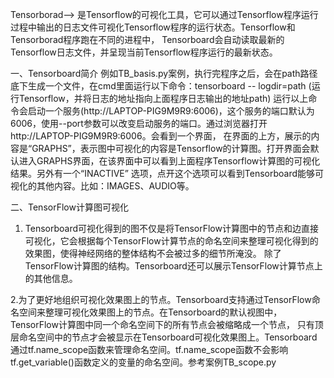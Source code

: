 Tensorborad--> 是Tensorflow的可视化工具，它可以通过Tensorflow程序运行过程中输出的日志文件可视化Tensorflow程序的运行状态。Tensorflow和Tensorborad程序跑在不同的进程中，
               Tensorboard会自动读取最新的Tensorflow日志文件，并呈现当前Tensorflow程序运行的最新状态。

一、Tensorboard简介
例如TB_basis.py案例，执行完程序之后，会在path路径底下生成一个文件，在cmd里面运行以下命令：tensorboard -- logdir=path (运行Tensorflow，并将日志的地址指向上面程序日志输出的地址path)
运行以上命令会启动一个服务(http://LAPTOP-PIG9M9R9:6006)，这个服务的端口默认为6006，使用--port参数可以改变启动服务的端口。通过浏览器打开http://LAPTOP-PIG9M9R9:6006。会看到一个界面，
在界面的上方，展示的内容是“GRAPHS”，表示图中可视化的内容是Tensorflow的计算图。打开界面会默认进入GRAPHS界面，在该界面中可以看到上面程序Tensorflow计算图的可视化结果。另外有一个“INACTIVE”
选项，点开这个选项可以看到Tensorboard能够可视化的其他内容。比如：IMAGES、AUDIO等。

二、TensorFlow计算图可视化
1. Tensorboard可视化得到的图不仅是将TensorFlow计算图中的节点和边直接可视化，它会根据每个TensorFlow计算节点的命名空间来整理可视化得到的效果图，使得神经网络的整体结构不会被过多的细节所淹没。
除了TensorFlow计算图的结构。Tensorboard还可以展示TensorFlow计算节点上的其他信息。

2.为了更好地组织可视化效果图上的节点。Tensorboard支持通过TensorFlow命名空间来整理可视化效果图上的节点。在Tensorboard的默认视图中，TensorFlow计算图中同一个命名空间下的所有节点会被缩略成一个节点，
只有顶层命名空间中的节点才会被显示在Tensorboard可视化效果图上。Tensorboard通过tf.name_scope函数来管理命名空间。tf.name_scope函数不会影响tf.get_variable()函数定义的变量的命名空间。参考案例TB_scope.py